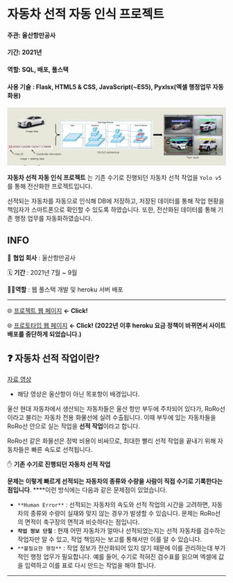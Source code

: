 # 자동차 선적 자동 인식 프로젝트

#### 주관: 울산항만공사

#### 기간: 2021년

#### 역할: SQL, 배포, 풀스택

#### 사용 기술 : Flask, HTML5 & CSS, JavaScript(~ES5), Pyxlsx(엑셀 행정업무 자동화용)

![Untitled](%E1%84%8C%E1%85%A1%E1%84%83%E1%85%A9%E1%86%BC%E1%84%8E%E1%85%A1%20%E1%84%89%E1%85%A5%E1%86%AB%E1%84%8C%E1%85%A5%E1%86%A8%20%E1%84%8C%E1%85%A1%E1%84%83%E1%85%A9%E1%86%BC%20%E1%84%8B%E1%85%B5%E1%86%AB%E1%84%89%E1%85%B5%E1%86%A8%20%E1%84%91%E1%85%B3%E1%84%85%E1%85%A9%E1%84%8C%E1%85%A6%E1%86%A8%E1%84%90%E1%85%B3%20cae3582514044512bb2d3e88cb7386d9/Untitled.png)

<aside>
     
**자동차 선적 자동 인식 프로젝트** 는 기존 수기로 진행되던 자동차 선적 작업을 `Yolo v5`를 통해 전산화한 프로젝트입니다. 

선적되는 자동차를 자동으로 인식해 DB에 저장하고, 저장된 데이터를 통해 작업 현황을 책임자가 스마트폰으로 확인할 수 있도록 하였습니다. 또한, 전산화된 데이터를 통해 기존 행정 업무를 자동화하였습니다.

</aside>

## INFO

🏨 **협업 회사** : 울산항만공사

🗓️ **기간** : 2021년 7월 ~ 9월

🧑‍💼**역할** : 웹 풀스택 개발 및 heroku 서버 배포

---

🌐 [프로젝트 웹 페이지](https://www.notion.so/5b3e02567a8c402d946e7f048697a79c?pvs=21) **← Click!**

🌐 [프로토타입 웹 페이지](https://big-leader-upa-project.herokuapp.com/) **← Click!
     (2022년 이후 heroku 요금 정책이 바뀌면서 사이트 배포를 중단하게 되었습니다.)**

## ❓ **자동차 선적 작업이란?**

[자료 영상](https://youtu.be/Ug3SQBoDS1E)

* 해당 영상은 울산항이 아닌 목포항이 배경입니다.

울산 현대 자동차에서 생산되는 자동차들은 울산 항만 부두에 주차되어 있다가, RoRo선이라고 불리는 자동차 전용 화물선에 실려 수출됩니다. 이때 부두에 있는 자동차들을 RoRo선 안으로 실는 작업을 **선적 작업**이라고 합니다.

RoRo선 같은 화물선은 정박 비용이 비싸므로, 최대한 빨리 선적 작업을 끝내기 위해 자동차들은 빠른 속도로 선적됩니다.

✋ **기존 수기로 진행되던 자동차 선적 작업**

**문제는 이렇게 빠르게 선적되는 자동차의 종류와 수량을 사람이 직접 수기로 기록한다는 점입니다**. ****이런 방식에는 다음과 같은 문제점이 있었습니다.

- `**Human Error**` : 선적되는 자동차의 속도와 선적 작업의 시간을 고려하면, 자동차의 종류와 수량이 실재와 맞지 않는 경우가 발생할 수 있습니다. 문제는 RoRo선의 면적이 축구장의 면적과 비슷하다는 점입니다.
- **`작업 정보 단절`** : 현재 어떤 자동차가 얼마나 선적되었는지는 선적 자동차를 검수하는 작업자만 알 수 있고, 작업 책임자는 보고를 통해서만 이를 알 수 있습니다.
- `**불필요한 행정**` : 작업 정보가 전산화되어 있지 않기 때문에 이를 관리하는데 부가적인 행정 업무가 필요합니다. 예를 들어, 수기로 적혀진 검수표를 읽으며 엑셀에 값을 입력하고 이를 표로 다시 만드는 작업을 해야 합니다.

---

